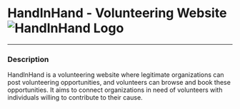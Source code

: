 
# HandInHand - Volunteering Website                    ![HandInHand Logo](https://github.com/yarasrepo/HandInHand/raw/auth/images/logo2.png)

---

### Description

HandInHand is a volunteering website where legitimate organizations can post volunteering opportunities, and volunteers can browse and book these opportunities. It aims to connect organizations in need of volunteers with individuals willing to contribute to their cause.


